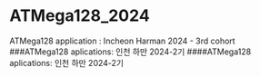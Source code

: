 # ATMega128_2024
ATMega128 application : Incheon Harman 2024 - 3rd cohort
###ATMega128 aplications: 인천 하만 2024-2기
####ATMega128 aplications: 인천 하만 2024-2기
